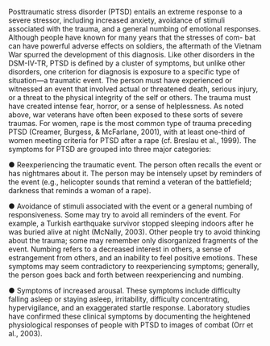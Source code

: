 Posttraumatic stress disorder (PTSD) entails an extreme response to a severe
stressor, including increased anxiety, avoidance of stimuli associated with
the trauma, and a general numbing of emotional responses.  Although people have
known for many years that the stresses of com- bat can have powerful adverse
effects on soldiers, the aftermath of the Vietnam War spurred the development
of this diagnosis.  Like other disorders in the DSM-IV-TR, PTSD is defined
by a cluster of symptoms, but unlike other disorders, one criterion for
diagnosis is exposure to a specific type of situation—a traumatic event.
The person must have experienced or witnessed an event that involved actual
or threatened death, serious injury, or a threat to the physical integrity
of the self or others. The trauma must have created intense fear, horror,
or a sense of helplessness. As noted above, war veterans have often been
exposed to these sorts of severe traumas. For women, rape is the most common
type of trauma preceding PTSD (Creamer, Burgess, & McFarlane, 2001), with at
least one-third of women meeting criteria for PTSD after a rape (cf. Breslau
et al., 1999).  The symptoms for PTSD are grouped into three major categories:

● Reexperiencing the traumatic event. The person often recalls the event
or has nightmares about it. The person may be intensely upset by reminders of
the event (e.g., helicopter sounds that remind a veteran of the battlefield;
darkness that reminds a woman of a rape).

● Avoidance of stimuli associated with the event or a general numbing
of responsiveness.  Some may try to avoid all reminders of the event. For
example, a Turkish earthquake survivor stopped sleeping indoors after
he was buried alive at night (McNally, 2003).  Other people try to avoid
thinking about the trauma; some may remember only disorganized fragments
of the event. Numbing refers to a decreased interest in others, a sense of
estrangement from others, and an inability to feel positive emotions. These
symptoms may seem contradictory to reexperiencing symptoms; generally,
the person goes back and forth between reexperiencing and numbing.

● Symptoms of increased arousal. These symptoms include difficulty
falling asleep or staying asleep, irritability, difficulty concentrating,
hypervigilance, and an exaggerated startle response.  Laboratory studies have
confirmed these clinical symptoms by documenting the heightened physiological
responses of people with PTSD to images of combat (Orr et al., 2003).
